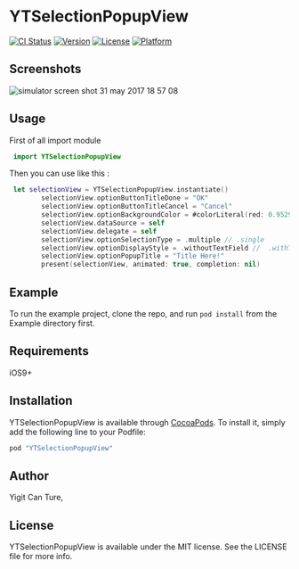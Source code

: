 # YTSelectionPopupView

[![CI Status](http://img.shields.io/travis/yigit26/YTSelectionPopupView.svg?style=flat)](https://travis-ci.org/yigit26/YTSelectionPopupView) 
[![Version](https://img.shields.io/cocoapods/v/YTSelectionPopupView.svg?style=flat)](http://cocoapods.org/pods/YTSelectionPopupView)
[![License](https://img.shields.io/cocoapods/l/YTSelectionPopupView.svg?style=flat)](http://cocoapods.org/pods/YTSelectionPopupView)
[![Platform](https://img.shields.io/cocoapods/p/YTSelectionPopupView.svg?style=flat)](http://cocoapods.org/pods/YTSelectionPopupView)


## Screenshots

![simulator screen shot 31 may 2017 18 57 08](https://cloud.githubusercontent.com/assets/4510936/26649004/fb1e68d4-464c-11e7-958a-8cba4f4d7068.png)


## Usage
First of all import module
```swift
 import YTSelectionPopupView
```
Then you can use like this :
```swift
 let selectionView = YTSelectionPopupView.instantiate()
        selectionView.optionButtonTitleDone = "OK"
        selectionView.optionButtonTitleCancel = "Cancel"
        selectionView.optionBackgroundColor = #colorLiteral(red: 0.9529411793, green: 0.6862745285, blue: 0.1333333403, alpha: 1)
        selectionView.dataSource = self
        selectionView.delegate = self
        selectionView.optionSelectionType = .multiple // .single
        selectionView.optionDisplayStyle = .withoutTextField //  .withTextField
        selectionView.optionPopupTitle = "Title Here!"
        present(selectionView, animated: true, completion: nil)
```
## Example

To run the example project, clone the repo, and run `pod install` from the Example directory first.

## Requirements
iOS9+

## Installation

YTSelectionPopupView is available through [CocoaPods](http://cocoapods.org). To install
it, simply add the following line to your Podfile:

```ruby
pod "YTSelectionPopupView"
```

## Author

Yigit Can Ture,

## License

YTSelectionPopupView is available under the MIT license. See the LICENSE file for more info.

